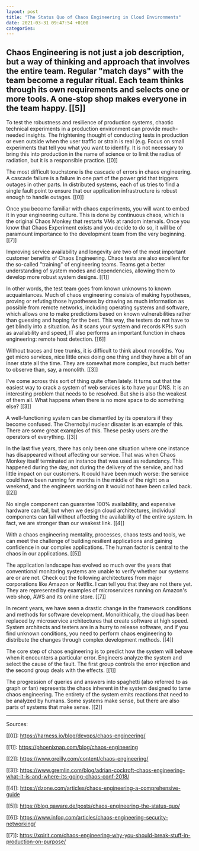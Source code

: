 ```yaml
---
layout: post
title: "The Status Quo of Chaos Engineering in Cloud Environments"
date: 2021-03-31 09:47:54 +0100
categories: 
---
```

Chaos Engineering is not just a job description, but a way of thinking and approach that involves the entire team. Regular "match days" with the team become a regular ritual. Each team thinks through its own requirements and selects one or more tools. A one-stop shop makes everyone in the team happy. [[5]]
----

To test the robustness and resilience of production systems, chaotic technical experiments in a production environment can provide much-needed insights. The frightening thought of conducting tests in production or even outside when the user traffic or strain is real (e.g. Focus on small experiments that tell you what you want to identify. It is not necessary to bring this into production in the name of science or to limit the radius of radiation, but it is a responsible practice. [[0]] 
    
The most difficult touchstone is the cascade of errors in chaos engineering. A cascade failure is a failure in one part of the power grid that triggers outages in other parts. In distributed systems, each of us tries to find a single fault point to ensure that our application infrastructure is robust enough to handle outages. [[0]] 
    
Once you become familiar with chaos experiments, you will want to embed it in your engineering culture. This is done by continuous chaos, which is the original Chaos Monkey that restarts VMs at random intervals. Once you know that Chaos Experiment exists and you decide to do so, it will be of paramount importance to the development team from the very beginning. [[7]] 
    
Improving service availability and longevity are two of the most important customer benefits of Chaos Engineering. Chaos tests are also excellent for the so-called "training" of engineering teams. Teams get a better understanding of system modes and dependencies, allowing them to develop more robust system designs. [[1]] 
    
In other words, the test team goes from known unknowns to known acquaintances. Much of chaos engineering consists of making hypotheses, proving or refuting those hypotheses by drawing as much information as possible from remote networks, including operating systems and software, which allows one to make predictions based on known vulnerabilities rather than guessing and hoping for the best. This way, the testers do not have to get blindly into a situation. As it scans your system and records KPIs such as availability and speed, IT also performs an important function in chaos engineering: remote host detection. [[6]] 
    
Without traces and tree trunks, it is difficult to think about monoliths. You get micro services, nice little ones doing one thing and they have a bit of an inner state all the time. They are somewhat more complex, but much better to observe than, say, a monolith. [[3]] 
    
I've come across this sort of thing quite often lately. It turns out that the easiest way to crack a system of web services is to have your DNS. It is an interesting problem that needs to be resolved. But she is also the weakest of them all. What happens when there is no more space to do something else? [[3]] 
    
A well-functioning system can be dismantled by its operators if they become confused. The Chernobyl nuclear disaster is an example of this. There are some great examples of this. These pesky users are the operators of everything. [[3]] 
    
In the last five years, there has only been one situation where one instance has disappeared without affecting our service. That was when Chaos Monkey itself terminated an instance that was used as redundancy. This happened during the day, not during the delivery of the service, and had little impact on our customers. It could have been much worse: the service could have been running for months in the middle of the night on a weekend, and the engineers working on it would not have been called back. [[2]] 
    
No single component can guarantee 100% availability, and expensive hardware can fail, but when we design cloud architectures, individual components can fail without affecting the availability of the entire system. In fact, we are stronger than our weakest link. [[4]] 
    
With a chaos engineering mentality, processes, chaos tests and tools, we can meet the challenge of building resilient applications and gaining confidence in our complex applications. The human factor is central to the chaos in our applications. [[5]] 
    
The application landscape has evolved so much over the years that conventional monitoring systems are unable to verify whether our systems are or are not. Check out the following architectures from major corporations like Amazon or Netflix. I can tell you that they are not there yet. They are represented by examples of microservices running on Amazon's web shop, AWS and its online store. [[7]] 
    
In recent years, we have seen a drastic change in the framework conditions and methods for software development. Monolithically, the cloud has been replaced by microservice architectures that create software at high speed. System architects and testers are in a hurry to release software, and if you find unknown conditions, you need to perform chaos engineering to distribute the changes through complex development methods. [[4]] 
    
The core step of chaos engineering is to predict how the system will behave when it encounters a particular error. Engineers analyze the system and select the cause of the fault. The first group controls the error injection and the second group deals with the effects. [[1]] 
    
The progression of queries and answers into spaghetti (also referred to as graph or fan) represents the chaos inherent in the system designed to tame chaos engineering. The entirety of the system emits reactions that need to be analyzed by humans. Some systems make sense, but there are also parts of systems that make sense. [[2]] 
    




---
Sources:
    
[[0]]: https://harness.io/blog/devops/chaos-engineering/
    
[[1]]: https://phoenixnap.com/blog/chaos-engineering
    
[[2]]: https://www.oreilly.com/content/chaos-engineering/
    
[[3]]: https://www.gremlin.com/blog/adrian-cockroft-chaos-engineering-what-it-is-and-where-its-going-chaos-conf-2018/
    
[[4]]: https://dzone.com/articles/chaos-engineering-a-comprehensive-guide
    
[[5]]: https://blog.qaware.de/posts/chaos-engineering-the-status-quo/
    
[[6]]: https://www.infoq.com/articles/chaos-engineering-security-networking/
    
[[7]]: https://xpirit.com/chaos-engineering-why-you-should-break-stuff-in-production-on-purpose/
    
